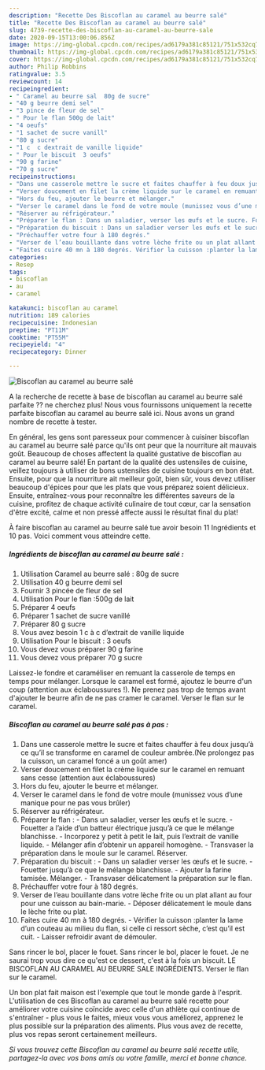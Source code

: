 ```yaml
---
description: "Recette Des Biscoflan au caramel au beurre salé"
title: "Recette Des Biscoflan au caramel au beurre salé"
slug: 4739-recette-des-biscoflan-au-caramel-au-beurre-sale
date: 2020-09-15T13:00:06.856Z
image: https://img-global.cpcdn.com/recipes/ad6179a381c85121/751x532cq70/biscoflan-au-caramel-au-beurre-sale-photo-principale-de-la-recette.jpg
thumbnail: https://img-global.cpcdn.com/recipes/ad6179a381c85121/751x532cq70/biscoflan-au-caramel-au-beurre-sale-photo-principale-de-la-recette.jpg
cover: https://img-global.cpcdn.com/recipes/ad6179a381c85121/751x532cq70/biscoflan-au-caramel-au-beurre-sale-photo-principale-de-la-recette.jpg
author: Philip Robbins
ratingvalue: 3.5
reviewcount: 14
recipeingredient:
- " Caramel au beurre sal  80g de sucre"
- "40 g beurre demi sel"
- "3 pince de fleur de sel"
- " Pour le flan 500g de lait"
- "4 oeufs"
- "1 sachet de sucre vanill"
- "80 g sucre"
- "1 c  c dextrait de vanille liquide"
- " Pour le biscuit  3 oeufs"
- "90 g farine"
- "70 g sucre"
recipeinstructions:
- "Dans une casserole mettre le sucre et faites chauffer à feu doux jusqu’à ce qu’il se transforme en caramel de couleur ambrée.(Ne prolongez pas la cuisson, un caramel foncé a un goût amer)"
- "Verser doucement en filet la crème liquide sur le caramel en remuant sans cesse (attention aux éclaboussures)"
- "Hors du feu, ajouter le beurre et mélanger."
- "Verser le caramel dans le fond de votre moule (munissez vous d’une manique pour ne pas vous brûler)"
- "Réserver au réfrigérateur."
- "Préparer le flan : Dans un saladier, verser les œufs et le sucre. Fouetter a l’aide d’un batteur électrique jusqu’à ce que le mélange blanchisse. Incorporez y petit à petit le lait, puis l’extrait de vanille liquide. Mélanger afin d’obtenir un appareil homogène. Transvaser la préparation dans le moule sur le caramel. Réserver."
- "Préparation du biscuit : Dans un saladier verser les œufs et le sucre. Fouetter jusqu’à ce que le mélange blanchisse. Ajouter la farine tamisée. Mélanger. Transvaser délicatement la préparation sur le flan."
- "Préchauffer votre four à 180 degrés."
- "Verser de l’eau bouillante dans votre lèche frite ou un plat allant au four pour une cuisson au bain-marie. Déposer délicatement le moule dans le lèche frite ou plat."
- "Faites cuire 40 mn à 180 degrés. Vérifier la cuisson :planter la lame d’un couteau au milieu du flan, si celle ci ressort sèche, c’est qu’il est cuit. Laisser refroidir avant de démouler."
categories:
- Resep
tags:
- biscoflan
- au
- caramel

katakunci: biscoflan au caramel 
nutrition: 189 calories
recipecuisine: Indonesian
preptime: "PT11M"
cooktime: "PT55M"
recipeyield: "4"
recipecategory: Dinner

---
```



![Biscoflan au caramel au beurre salé](https://img-global.cpcdn.com/recipes/ad6179a381c85121/751x532cq70/biscoflan-au-caramel-au-beurre-sale-photo-principale-de-la-recette.jpg)

A la recherche de recette à base de biscoflan au caramel au beurre salé parfaite ?? ne cherchez plus! Nous vous fournissons uniquement la recette parfaite biscoflan au caramel au beurre salé ici. Nous avons un grand nombre de recette à tester.

En général, les gens sont paresseux pour commencer à cuisiner biscoflan au caramel au beurre salé parce qu'ils ont peur que la nourriture ait mauvais goût. Beaucoup de choses affectent la qualité gustative de biscoflan au caramel au beurre salé! En partant de la qualité des ustensiles de cuisine, veillez toujours à utiliser de bons ustensiles de cuisine toujours en bon état. Ensuite, pour que la nourriture ait meilleur goût, bien sûr, vous devez utiliser beaucoup d'épices pour que les plats que vous préparez soient délicieux. Ensuite, entraînez-vous pour reconnaître les différentes saveurs de la cuisine, profitez de chaque activité culinaire de tout cœur, car la sensation d'être excité, calme et non pressé affecte aussi le résultat final du plat!

<!--inarticleads1-->

À faire biscoflan au caramel au beurre salé tue avoir besoin 11 Ingrédients et 10 pas. Voici comment vous atteindre cette.

##### Ingrédients de biscoflan au caramel au beurre salé :

1. Utilisation  Caramel au beurre salé : 80g de sucre
1. Utilisation 40 g beurre demi sel
1. Fournir 3 pincée de fleur de sel
1. Utilisation  Pour le flan :500g de lait
1. Préparer 4 oeufs
1. Préparer 1 sachet de sucre vanillé
1. Préparer 80 g sucre
1. Vous avez besoin 1 c à c d’extrait de vanille liquide
1. Utilisation  Pour le biscuit : 3 oeufs
1. Vous devez vous préparer 90 g farine
1. Vous devez vous préparer 70 g sucre


Laissez-le fondre et caraméliser en remuant la casserole de temps en temps pour mélanger. Lorsque le caramel est formé, ajoutez le beurre d&#39;un coup (attention aux éclaboussures !). Ne prenez pas trop de temps avant d&#39;ajouter le beurre afin de ne pas cramer le caramel. Verser le flan sur le caramel. 

<!--inarticleads2-->

##### Biscoflan au caramel au beurre salé pas à pas :

1. Dans une casserole mettre le sucre et faites chauffer à feu doux jusqu’à ce qu’il se transforme en caramel de couleur ambrée.(Ne prolongez pas la cuisson, un caramel foncé a un goût amer)
1. Verser doucement en filet la crème liquide sur le caramel en remuant sans cesse (attention aux éclaboussures)
1. Hors du feu, ajouter le beurre et mélanger.
1. Verser le caramel dans le fond de votre moule (munissez vous d’une manique pour ne pas vous brûler)
1. Réserver au réfrigérateur.
1. Préparer le flan : - Dans un saladier, verser les œufs et le sucre. - Fouetter a l’aide d’un batteur électrique jusqu’à ce que le mélange blanchisse. - Incorporez y petit à petit le lait, puis l’extrait de vanille liquide. - Mélanger afin d’obtenir un appareil homogène. - Transvaser la préparation dans le moule sur le caramel. Réserver.
1. Préparation du biscuit : - Dans un saladier verser les œufs et le sucre. - Fouetter jusqu’à ce que le mélange blanchisse. - Ajouter la farine tamisée. Mélanger. - Transvaser délicatement la préparation sur le flan.
1. Préchauffer votre four à 180 degrés.
1. Verser de l’eau bouillante dans votre lèche frite ou un plat allant au four pour une cuisson au bain-marie. - Déposer délicatement le moule dans le lèche frite ou plat.
1. Faites cuire 40 mn à 180 degrés. - Vérifier la cuisson :planter la lame d’un couteau au milieu du flan, si celle ci ressort sèche, c’est qu’il est cuit. - Laisser refroidir avant de démouler.


Sans rincer le bol, placer le fouet. Sans rincer le bol, placer le fouet. Je ne saurai trop vous dire ce qu&#39;est ce dessert, c&#39;est à la fois un biscuit. LE BISCOFLAN AU CARAMEL AU BEURRE SALE INGRÉDIENTS. Verser le flan sur le caramel. 

<!--inarticleads1-->

<p>
Un bon plat fait maison est l'exemple que tout le monde garde à l'esprit. L'utilisation de ces Biscoflan au caramel au beurre salé recette pour améliorer votre cuisine coïncide avec celle d'un athlète qui continue de s'entraîner - plus vous le faites, mieux vous vous améliorez, apprenez le plus possible sur la préparation des aliments. Plus vous avez de recette, plus vos repas seront certainement meilleurs.
</p>

<p>
<i>Si vous trouvez cette Biscoflan au caramel au beurre salé recette utile, partagez-la avec vos bons amis ou votre famille, merci et bonne chance.</i>
</p>
